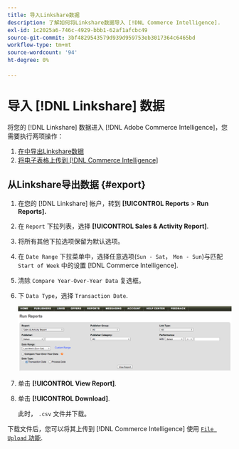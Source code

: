 ```yaml
---
title: 导入Linkshare数据
description: 了解如何将Linkshare数据导入 [!DNL Commerce Intelligence].
exl-id: 1c2025a6-746c-4929-bbb1-62af1afcbc49
source-git-commit: 3bf4829543579d939d959753eb3017364c6465bd
workflow-type: tm+mt
source-wordcount: '94'
ht-degree: 0%

---
```


# 导入 [!DNL Linkshare] 数据

将您的 [!DNL Linkshare] 数据进入 [!DNL Adobe Commerce Intelligence]，您需要执行两项操作：

1. [在中导出Linkshare数据 ](#export)
1. [将电子表格上传到 [!DNL Commerce Intelligence]](../connecting-data/using-file-uploader.md)

## 从Linkshare导出数据 {#export}

1. 在您的 [!DNL Linkshare] 帐户，转到 **[!UICONTROL Reports** > **Run Reports].**

1. 在 `Report` 下拉列表，选择 **[!UICONTROL Sales & Activity Report]**.

1. 将所有其他下拉选项保留为默认选项。

1. 在 `Date Range` 下拉菜单中，选择任意选项(`Sun - Sat`， `Mon - Sun`)与匹配 `Start of Week` 中的设置 [!DNL Commerce Intelligence].

1. 清除 `Compare Year-Over-Year Data` 复选框。

1. 下 `Data Type`，选择 `Transaction Date`.

   ![导入\_linkshare\_data.png](../../../assets/importing_linkshare_data.png)

1. 单击 **[!UICONTROL View Report]**.

1. 单击 **[!UICONTROL Download]**.

   此时， `.csv` 文件并下载。

下载文件后，您可以将其上传到 [!DNL Commerce Intelligence] 使用 [`File Upload` 功能](../connecting-data/using-file-uploader.md).

